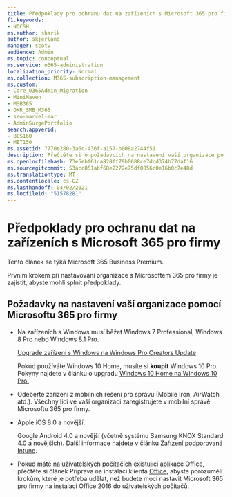 ```yaml
---
title: Předpoklady pro ochranu dat na zařízeních s Microsoft 365 pro firmy
f1.keywords:
- NOCSH
ms.author: sharik
author: skjerland
manager: scotv
audience: Admin
ms.topic: conceptual
ms.service: o365-administration
localization_priority: Normal
ms.collection: M365-subscription-management
ms.custom:
- Core_O365Admin_Migration
- MiniMaven
- MSB365
- OKR_SMB_M365
- seo-marvel-mar
- AdminSurgePortfolio
search.appverid:
- BCS160
- MET150
ms.assetid: 7770e280-3a6c-436f-a157-b008a2744f51
description: Přečtěte si o požadavcích na nastavení vaší organizace pomocí Microsoftu 365 pro firmy a ochraně pracovních dat na zařízeních uživatelů.
ms.openlocfilehash: 73e5ebf61ca828ff79b0688ce7dcd374b77daf16
ms.sourcegitcommit: 53acc851abf68e2272e75df0856c0e16b0c7e48d
ms.translationtype: MT
ms.contentlocale: cs-CZ
ms.lasthandoff: 04/02/2021
ms.locfileid: "51578281"
---
```

# <a name="prerequisites-for-protecting-data-on-devices-with-microsoft-365-for-business"></a>Předpoklady pro ochranu dat na zařízeních s Microsoft 365 pro firmy

Tento článek se týká Microsoft 365 Business Premium.

Prvním krokem při nastavování organizace s Microsoftem 365 pro firmy je zajistit, abyste mohli splnit předpoklady.
  
## <a name="requirements-for-setting-up-your-organization-with-microsoft-365-for-business"></a>Požadavky na nastavení vaší organizace pomocí Microsoftu 365 pro firmy

- Na zařízeních s Windows musí běžet Windows 7 Professional, Windows 8 Pro nebo Windows 8.1 Pro.
    
    [Upgrade zařízení s Windows na Windows Pro Creators Update](upgrade-to-windows-pro-creators-update.md)
    
    Pokud používáte Windows 10 Home, musíte si **koupit** Windows 10 Pro. Pokyny najdete v článku o upgradu [Windows 10 Home na Windows 10 Pro.](https://support.microsoft.com/office/0aee10c1-4d34-43ee-a325-579c6c2df90e) 
    
- Odeberte zařízení z mobilních řešení pro správu (Mobile Iron, AirWatch atd.). Všechny lidi ve vaší organizaci zaregistrujete v mobilní správě Microsoftu 365 pro firmy.
    
- Apple iOS 8.0 a novější.
    
    Google Android 4.0 a novější (včetně systému Samsung KNOX Standard 4.0 a novějších). Další informace najdete v článku [Zařízení podporovaná Intune](/mem/intune/fundamentals/supported-devices-browsers).
    
- Pokud máte na uživatelských počítačích existující aplikace Office, přečtěte si článek Příprava na instalaci klienta [Office,](prepare-for-office-client-deployment.md) abyste porozuměli krokům, které je potřeba udělat, než budete moci nastavit Microsoft 365 pro firmy na instalaci Office 2016 do uživatelských počítačů.